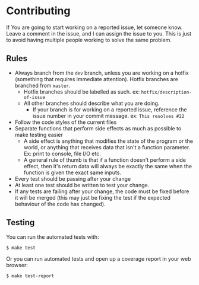 # Contributing

If You are going to start working on a reported issue, let someone know.
Leave a comment in the issue, and I can assign the issue to you. This is just
to avoid having multiple people working to solve the same problem.

## Rules

* Always branch from the `dev` branch, unless you are working on a hotfix
  (something that requires immediate attention). Hotfix branches are branched
  from `master`.
    * Hotfix branches should be labelled as such. ex:
      `hotfix/description-of-issue`
    * All other branches should describe what you are doing.
        * If your branch is for working on a reported issue, reference the
          issue number in your commit message. ex: `This resolves #22`
* Follow the code styles of the current files
* Separate functions that perform side effects as much as possible to make
  testing easier
    * A side effect is anything that modifies the state of the program or the
      world, or anything that receives data that isn't a function parameter.
      Ex: print to console, file I/O etc.
    * A general rule of thumb is that if a function doesn't perform a side
      effect, then it's return data will always be exactly the same when the
      function is given the exact same inputs.
* Every test should be passing after your change
* At least one test should be written to test your change.
* If any tests are failing after your change, the code must be fixed before it
  will be merged (this may just be fixing the test if the expected behaviour of
  the code has changed).

## Testing

You can run the automated tests with:

```bash
$ make test
```

Or you can run automated tests and open up a coverage report in your web
browser:

```bash
$ make test-report
```
